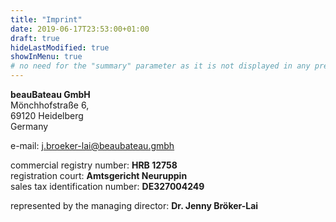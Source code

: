 ```yaml
---
title: "Imprint"
date: 2019-06-17T23:53:00+01:00
draft: true
hideLastModified: true
showInMenu: true
# no need for the "summary" parameter as it is not displayed in any previews
---
```


**beauBateau GmbH**  
Mönchhofstraße 6,  
69120 Heidelberg  
Germany  

e-mail: j.broeker-lai@beaubateau.gmbh  

commercial registry number: **HRB 12758**  
registration court: **Amtsgericht Neuruppin**  
sales tax identification number: **DE327004249**  

represented by the managing director: **Dr. Jenny Bröker-Lai**
